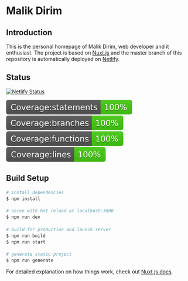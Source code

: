 # Malik Dirim

## Introduction

This is the personal homepage of Malik Dirim, web developer and it enthusiast. The project is based on [Nuxt.js](https://nuxtjs.org/) and the master branch of this repository is automatically deployed on [Netlify](https://www.netlify.com/).

## Status

[![Netlify Status](https://api.netlify.com/api/v1/badges/26083516-f5bd-4b86-91c2-3f310018a0f2/deploy-status)](https://app.netlify.com/sites/quizzical-swartz-07c1b3/deploys)

![Statements](/static/badges/badge-statements.svg) ![Branches](/static/badges/badge-branches.svg) ![Functions](/static/badges/badge-functions.svg) ![Lines](/static/badges/badge-lines.svg)

## Build Setup

```bash
# install dependencies
$ npm install

# serve with hot reload at localhost:3000
$ npm run dev

# build for production and launch server
$ npm run build
$ npm run start

# generate static project
$ npm run generate
```

For detailed explanation on how things work, check out [Nuxt.js docs](https://nuxtjs.org).
